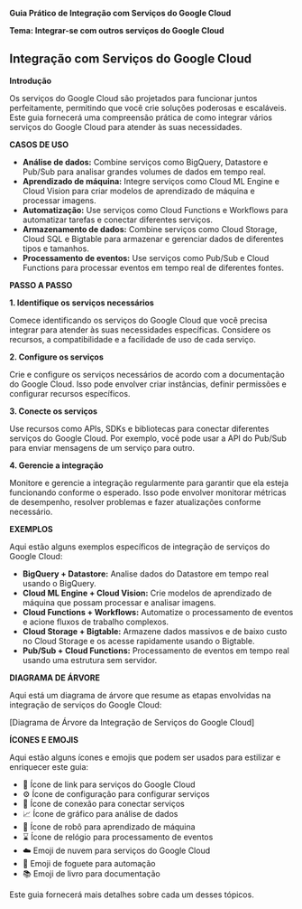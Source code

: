 **Guia Prático de Integração com Serviços do Google Cloud**

**Tema: Integrar-se com outros serviços do Google Cloud**

## Integração com Serviços do Google Cloud

**Introdução**

Os serviços do Google Cloud são projetados para funcionar juntos perfeitamente, permitindo que você crie soluções poderosas e escaláveis. Este guia fornecerá uma compreensão prática de como integrar vários serviços do Google Cloud para atender às suas necessidades.

**CASOS DE USO**

* **Análise de dados:** Combine serviços como BigQuery, Datastore e Pub/Sub para analisar grandes volumes de dados em tempo real.
* **Aprendizado de máquina:** Integre serviços como Cloud ML Engine e Cloud Vision para criar modelos de aprendizado de máquina e processar imagens.
* **Automatização:** Use serviços como Cloud Functions e Workflows para automatizar tarefas e conectar diferentes serviços.
* **Armazenamento de dados:** Combine serviços como Cloud Storage, Cloud SQL e Bigtable para armazenar e gerenciar dados de diferentes tipos e tamanhos.
* **Processamento de eventos:** Use serviços como Pub/Sub e Cloud Functions para processar eventos em tempo real de diferentes fontes.

**PASSO A PASSO**

**1. Identifique os serviços necessários**

Comece identificando os serviços do Google Cloud que você precisa integrar para atender às suas necessidades específicas. Considere os recursos, a compatibilidade e a facilidade de uso de cada serviço.

**2. Configure os serviços**

Crie e configure os serviços necessários de acordo com a documentação do Google Cloud. Isso pode envolver criar instâncias, definir permissões e configurar recursos específicos.

**3. Conecte os serviços**

Use recursos como APIs, SDKs e bibliotecas para conectar diferentes serviços do Google Cloud. Por exemplo, você pode usar a API do Pub/Sub para enviar mensagens de um serviço para outro.

**4. Gerencie a integração**

Monitore e gerencie a integração regularmente para garantir que ela esteja funcionando conforme o esperado. Isso pode envolver monitorar métricas de desempenho, resolver problemas e fazer atualizações conforme necessário.

**EXEMPLOS**

Aqui estão alguns exemplos específicos de integração de serviços do Google Cloud:

* **BigQuery + Datastore:** Analise dados do Datastore em tempo real usando o BigQuery.
* **Cloud ML Engine + Cloud Vision:** Crie modelos de aprendizado de máquina que possam processar e analisar imagens.
* **Cloud Functions + Workflows:** Automatize o processamento de eventos e acione fluxos de trabalho complexos.
* **Cloud Storage + Bigtable:** Armazene dados massivos e de baixo custo no Cloud Storage e os acesse rapidamente usando o Bigtable.
* **Pub/Sub + Cloud Functions:** Processamento de eventos em tempo real usando uma estrutura sem servidor.

**DIAGRAMA DE ÁRVORE**

Aqui está um diagrama de árvore que resume as etapas envolvidas na integração de serviços do Google Cloud:

[Diagrama de Árvore da Integração de Serviços do Google Cloud]

**ÍCONES E EMOJIS**

Aqui estão alguns ícones e emojis que podem ser usados para estilizar e enriquecer este guia:

* 🔗 Ícone de link para serviços do Google Cloud
* ⚙️ Ícone de configuração para configurar serviços
* 🤝 Ícone de conexão para conectar serviços
* 📈 Ícone de gráfico para análise de dados
* 🤖 Ícone de robô para aprendizado de máquina
* ⌛ Ícone de relógio para processamento de eventos
* ☁️ Emoji de nuvem para serviços do Google Cloud
* 🚀 Emoji de foguete para automação
* 📚 Emoji de livro para documentação

Este guia fornecerá mais detalhes sobre cada um desses tópicos.